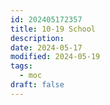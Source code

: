 ```yaml
---
id: 202405172357
title: 10-19 School
description: 
date: 2024-05-17
modified: 2024-05-19
tags:
  - moc
draft: false
---
```

